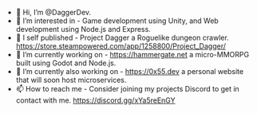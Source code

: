 - 👋 Hi, I’m @DaggerDev.
- 👀 I’m interested in - Game development using Unity, and Web development using Node.js and Express.
- 🌱 I self published - Project Dagger a Roguelike dungeon crawler. https://store.steampowered.com/app/1258800/Project_Dagger/
- 🌱 I’m currently working on - https://hammergate.net a micro-MMORPG built using Godot and Node.js.
- 🌱 I’m currently also working on - https://0x55.dev a personal website that will soon host microservices.
- 📫 How to reach me - Consider joining my projects Discord to get in contact with me. https://discord.gg/xYa5reEnGY

<!---
DaggerDev/DaggerDev is a ✨ special ✨ repository because its `README.md` (this file) appears on your GitHub profile.
You can click the Preview link to take a look at your changes.
--->
